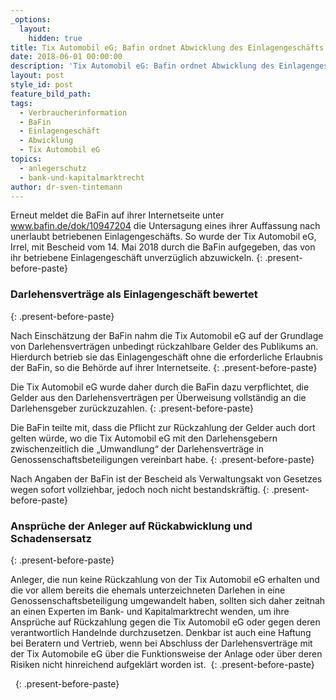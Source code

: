 ```yaml
---
_options:
  layout:
    hidden: true
title: Tix Automobil eG; Bafin ordnet Abwicklung des Einlagengeschäfts an
date: 2018-06-01 00:00:00
description: 'Tix Automobil eG: Bafin ordnet Abwicklung des Einlagengeschäfts an'
layout: post
style_id: post
feature_bild_path:
tags:
  - Verbraucherinformation
  - BaFin
  - Einlagengeschäft
  - Abwicklung
  - Tix Automobil eG
topics:
  - anlegerschutz
  - bank-und-kapitalmarktrecht
author: dr-sven-tintemann
---
```


Erneut meldet die BaFin auf ihrer Internetseite unter www.bafin.de/dok/10947204 die Untersagung eines ihrer Auffassung nach unerlaubt betriebenen Einlagengeschäfts. So wurde der Tix Automobil eG, Irrel, mit Bescheid vom 14. Mai 2018 durch die BaFin aufgegeben, das von ihr betriebene Einlagengeschäft unverzüglich abzuwickeln.
{: .present-before-paste}

### Darlehensverträge als Einlagengeschäft bewertet
{: .present-before-paste}

Nach Einschätzung der BaFin nahm die Tix Automobil eG auf der Grundlage von Darlehensverträgen unbedingt rückzahlbare Gelder des Publikums an. Hierdurch betrieb sie das Einlagengeschäft ohne die erforderliche Erlaubnis der BaFin, so die Behörde auf ihrer Internetseite.
{: .present-before-paste}

Die Tix Automobil eG wurde daher durch die BaFin dazu verpflichtet, die Gelder aus den Darlehensverträgen per Überweisung vollständig an die Darlehensgeber zurückzuzahlen.
{: .present-before-paste}

Die BaFin teilte mit, dass die Pflicht zur Rückzahlung der Gelder auch dort gelten würde, wo die Tix Automobil eG mit den Darlehensgebern zwischenzeitlich die „Umwandlung“ der Darlehensverträge in Genossenschaftsbeteiligungen vereinbart habe.
{: .present-before-paste}

Nach Angaben der BaFin ist der Bescheid als Verwaltungsakt von Gesetzes wegen sofort vollziehbar, jedoch noch nicht bestandskräftig.
{: .present-before-paste}

### Ansprüche der Anleger auf Rückabwicklung und Schadensersatz
{: .present-before-paste}

Anleger, die nun keine Rückzahlung von der Tix Automobil eG erhalten und die vor allem bereits die ehemals unterzeichneten Darlehen in eine Genossenschaftsbeteiligung umgewandelt haben, sollten sich daher zeitnah an einen Experten im Bank- und Kapitalmarktrecht wenden, um ihre Ansprüche auf Rückzahlung gegen die Tix Automobil eG oder gegen deren verantwortlich Handelnde durchzusetzen. Denkbar ist auch eine Haftung bei Beratern und Vertrieb, wenn bei Abschluss der Darlehensverträge mit der Tix Automobile eG über die Funktionsweise der Anlage oder über deren Risiken nicht hinreichend aufgeklärt worden ist. 
{: .present-before-paste}

 
{: .present-before-paste}